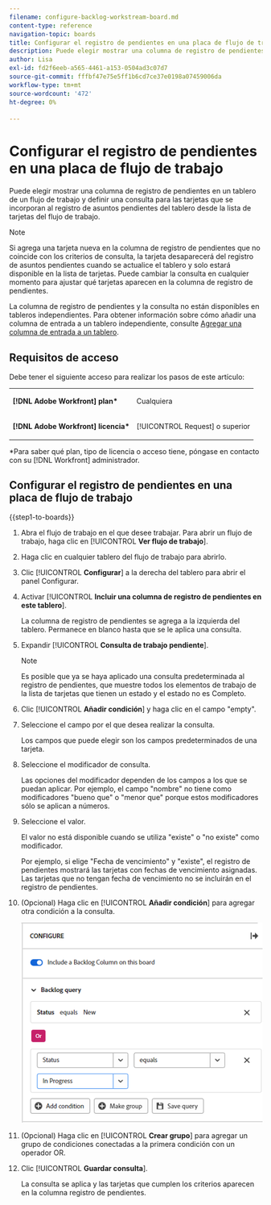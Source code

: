 ```yaml
---
filename: configure-backlog-workstream-board.md
content-type: reference
navigation-topic: boards
title: Configurar el registro de pendientes en una placa de flujo de trabajo
description: Puede elegir mostrar una columna de registro de pendientes en un tablero de un flujo de trabajo y definir una consulta para las tarjetas que se incorporan al registro de asuntos pendientes del tablero desde la lista de tarjetas del flujo de trabajo.
author: Lisa
exl-id: fd2f6eeb-a565-4461-a153-0504ad3c07d7
source-git-commit: fffbf47e75e5ff1b6cd7ce37e0198a07459006da
workflow-type: tm+mt
source-wordcount: '472'
ht-degree: 0%

---
```


# Configurar el registro de pendientes en una placa de flujo de trabajo

Puede elegir mostrar una columna de registro de pendientes en un tablero de un flujo de trabajo y definir una consulta para las tarjetas que se incorporan al registro de asuntos pendientes del tablero desde la lista de tarjetas del flujo de trabajo.

>[!NOTE]
>
>Si agrega una tarjeta nueva en la columna de registro de pendientes que no coincide con los criterios de consulta, la tarjeta desaparecerá del registro de asuntos pendientes cuando se actualice el tablero y solo estará disponible en la lista de tarjetas. Puede cambiar la consulta en cualquier momento para ajustar qué tarjetas aparecen en la columna de registro de pendientes.

La columna de registro de pendientes y la consulta no están disponibles en tableros independientes. Para obtener información sobre cómo añadir una columna de entrada a un tablero independiente, consulte [Agregar una columna de entrada a un tablero](/help/quicksilver/agile/use-boards-agile-planning-tools/add-intake-column-to-board.md).

## Requisitos de acceso

Debe tener el siguiente acceso para realizar los pasos de este artículo:

<table style="table-layout:auto"> 
 <col> 
 </col> 
 <col> 
 </col> 
 <tbody> 
  <tr> 
   <td role="rowheader"><strong>[!DNL Adobe Workfront] plan*</strong></td> 
   <td> <p>Cualquiera</p> </td> 
  </tr> 
  <tr> 
   <td role="rowheader"><strong>[!DNL Adobe Workfront] licencia*</strong></td> 
   <td> <p>[!UICONTROL Request] o superior</p> </td> 
  </tr> 
 </tbody> 
</table>

&#42;Para saber qué plan, tipo de licencia o acceso tiene, póngase en contacto con su [!DNL Workfront] administrador.

## Configurar el registro de pendientes en una placa de flujo de trabajo

{{step1-to-boards}}

1. Abra el flujo de trabajo en el que desee trabajar. Para abrir un flujo de trabajo, haga clic en [!UICONTROL **Ver flujo de trabajo**].
1. Haga clic en cualquier tablero del flujo de trabajo para abrirlo.
1. Clic [!UICONTROL **Configurar**] a la derecha del tablero para abrir el panel Configurar.
1. Activar [!UICONTROL **Incluir una columna de registro de pendientes en este tablero**].

   La columna de registro de pendientes se agrega a la izquierda del tablero. Permanece en blanco hasta que se le aplica una consulta.

1. Expandir [!UICONTROL **Consulta de trabajo pendiente**].

   >[!NOTE]
   >
   >Es posible que ya se haya aplicado una consulta predeterminada al registro de pendientes, que muestre todos los elementos de trabajo de la lista de tarjetas que tienen un estado y el estado no es Completo.

1. Clic [!UICONTROL **Añadir condición**] y haga clic en el campo &quot;empty&quot;.
1. Seleccione el campo por el que desea realizar la consulta.

   Los campos que puede elegir son los campos predeterminados de una tarjeta.

1. Seleccione el modificador de consulta.

   Las opciones del modificador dependen de los campos a los que se puedan aplicar. Por ejemplo, el campo &quot;nombre&quot; no tiene como modificadores &quot;bueno que&quot; o &quot;menor que&quot; porque estos modificadores sólo se aplican a números.

1. Seleccione el valor.

   El valor no está disponible cuando se utiliza &quot;existe&quot; o &quot;no existe&quot; como modificador.

   Por ejemplo, si elige &quot;Fecha de vencimiento&quot; y &quot;existe&quot;, el registro de pendientes mostrará las tarjetas con fechas de vencimiento asignadas. Las tarjetas que no tengan fecha de vencimiento no se incluirán en el registro de pendientes.

1. (Opcional) Haga clic en [!UICONTROL **Añadir condición**] para agregar otra condición a la consulta.

   ![Consulta de Registro de asuntos pendientes](assets/backlog-query-wrkstrm-board.png)

1. (Opcional) Haga clic en [!UICONTROL **Crear grupo**] para agregar un grupo de condiciones conectadas a la primera condición con un operador OR.
1. Clic [!UICONTROL **Guardar consulta**].

   La consulta se aplica y las tarjetas que cumplen los criterios aparecen en la columna registro de pendientes.
